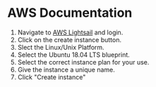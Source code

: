 # AWS Documentation
1. Navigate to [AWS Lightsail](https://lightsail.aws.amazon.com/) and login. 
2. Click on the create instance button.
3. Slect the Linux/Unix Platform.
4. Select the Ubuntu 18.04 LTS blueprint.
5. Select the correct instance plan for your use.
6. Give the instance a unique name.
7. Click "Create instance"